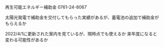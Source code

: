 再生可能エネルギー補助金
0761-24-8067

太陽光発電で補助金を交付してもらった実績があるが、蓄電池の追加で補助金がもらえるか

2022/4/1に更新された案内を見ているが、現時点でも使えるか
来年度になると変わる可能性があるか